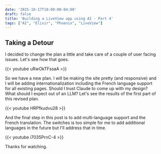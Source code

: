 ```yaml
---
date: '2025-10-17T10:00:00-04:00'
draft: false
title: 'Building a LiveView app using AI - Part 4'
tags: ["AI", "Elixir", "Phoenix", "LiveView"]
---
```


## Taking a Detour

I decided to change the plan a little and take care of a couple of user facing issues. Let's see how that goes.

{{< youtube uRwOkTFssaA >}}

So we have a new plan. I will be making the site pretty (and responsive) and I will be adding internationalization including the French language support for all existing pages. Should I trust Claude to come up with my design? What should I expect out of an LLM? Let's see the results of the first part of this revised plan.

{{< youtube HRPfkudvu28 >}}

And the final step in this post is to add multi-language support and the French translation. The switches is too simple for me to add additional languages in the future but I'll address that in time.

{{< youtube i7035PrnC-4 >}}

Thanks for watching.